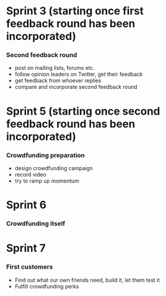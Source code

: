 
Sprint 3 (starting once first feedback round has been incorporated)
===============

### Second feedback round

* post on mailing lists, forums etc.
* follow opinion leaders on Twitter, get their feedback
* get feedback from whoever replies
* compare and incorporate second feedback round

Sprint 5 (starting once second feedback round has been incorporated)
===========

### Crowdfunding preparation

* design crowdfunding campaign
* record video
* try to ramp up momentum

Sprint 6
========

### Crowdfunding itself

Sprint 7
========

### First customers

* Find out what our own friends need, build it, let them test it
* Fulfill crowdfunding perks
